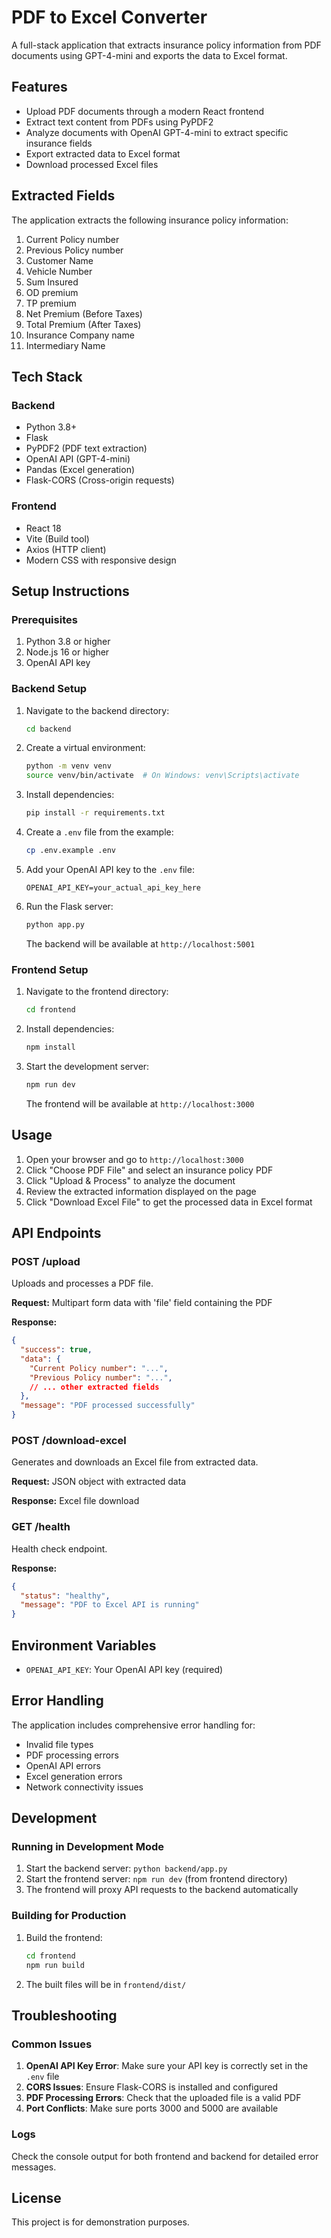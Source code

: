 # PDF to Excel Converter

A full-stack application that extracts insurance policy information from PDF documents using GPT-4-mini and exports the data to Excel format.

## Features

- Upload PDF documents through a modern React frontend
- Extract text content from PDFs using PyPDF2
- Analyze documents with OpenAI GPT-4-mini to extract specific insurance fields
- Export extracted data to Excel format
- Download processed Excel files

## Extracted Fields

The application extracts the following insurance policy information:

1. Current Policy number
2. Previous Policy number
3. Customer Name
4. Vehicle Number
5. Sum Insured
6. OD premium
7. TP premium
8. Net Premium (Before Taxes)
9. Total Premium (After Taxes)
10. Insurance Company name
11. Intermediary Name

## Tech Stack

### Backend
- Python 3.8+
- Flask
- PyPDF2 (PDF text extraction)
- OpenAI API (GPT-4-mini)
- Pandas (Excel generation)
- Flask-CORS (Cross-origin requests)

### Frontend
- React 18
- Vite (Build tool)
- Axios (HTTP client)
- Modern CSS with responsive design

## Setup Instructions

### Prerequisites

1. Python 3.8 or higher
2. Node.js 16 or higher
3. OpenAI API key

### Backend Setup

1. Navigate to the backend directory:
   ```bash
   cd backend
   ```

2. Create a virtual environment:
   ```bash
   python -m venv venv
   source venv/bin/activate  # On Windows: venv\Scripts\activate
   ```

3. Install dependencies:
   ```bash
   pip install -r requirements.txt
   ```

4. Create a `.env` file from the example:
   ```bash
   cp .env.example .env
   ```

5. Add your OpenAI API key to the `.env` file:
   ```
   OPENAI_API_KEY=your_actual_api_key_here
   ```

6. Run the Flask server:
   ```bash
   python app.py
   ```

   The backend will be available at `http://localhost:5001`

### Frontend Setup

1. Navigate to the frontend directory:
   ```bash
   cd frontend
   ```

2. Install dependencies:
   ```bash
   npm install
   ```

3. Start the development server:
   ```bash
   npm run dev
   ```

   The frontend will be available at `http://localhost:3000`

## Usage

1. Open your browser and go to `http://localhost:3000`
2. Click "Choose PDF File" and select an insurance policy PDF
3. Click "Upload & Process" to analyze the document
4. Review the extracted information displayed on the page
5. Click "Download Excel File" to get the processed data in Excel format

## API Endpoints

### POST /upload
Uploads and processes a PDF file.

**Request:** Multipart form data with 'file' field containing the PDF

**Response:**
```json
{
  "success": true,
  "data": {
    "Current Policy number": "...",
    "Previous Policy number": "...",
    // ... other extracted fields
  },
  "message": "PDF processed successfully"
}
```

### POST /download-excel
Generates and downloads an Excel file from extracted data.

**Request:** JSON object with extracted data

**Response:** Excel file download

### GET /health
Health check endpoint.

**Response:**
```json
{
  "status": "healthy",
  "message": "PDF to Excel API is running"
}
```

## Environment Variables

- `OPENAI_API_KEY`: Your OpenAI API key (required)

## Error Handling

The application includes comprehensive error handling for:
- Invalid file types
- PDF processing errors
- OpenAI API errors
- Excel generation errors
- Network connectivity issues

## Development

### Running in Development Mode

1. Start the backend server: `python backend/app.py`
2. Start the frontend server: `npm run dev` (from frontend directory)
3. The frontend will proxy API requests to the backend automatically

### Building for Production

1. Build the frontend:
   ```bash
   cd frontend
   npm run build
   ```

2. The built files will be in `frontend/dist/`

## Troubleshooting

### Common Issues

1. **OpenAI API Key Error**: Make sure your API key is correctly set in the `.env` file
2. **CORS Issues**: Ensure Flask-CORS is installed and configured
3. **PDF Processing Errors**: Check that the uploaded file is a valid PDF
4. **Port Conflicts**: Make sure ports 3000 and 5000 are available

### Logs

Check the console output for both frontend and backend for detailed error messages.

## License

This project is for demonstration purposes.